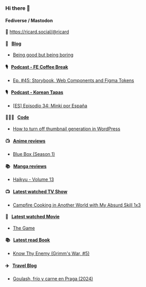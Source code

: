 ### Hi there 👋

#### Fediverse / Mastodon

🐘 https://ricard.social/@ricard

#### 📝 &nbsp;&nbsp;[Blog](https://ricard.blog)

- [Being good but being boring](https://ricard.blog/personal/being-good-but-being-boring/)

#### 🎙 &nbsp;&nbsp;[Podcast - FE Coffee Break](https://frontendcoffeebreak.transistor.fm/)

- [Ep. #45: Storybook, Web Components and Figma Tokens](https://share.transistor.fm/s/1179efce)

#### 🎙 &nbsp;&nbsp;[Podcast - Korean Tapas](https://koreantapas.show/)

- [[ES] Episodio 34: Minki por España](https://podcasters.spotify.com/pod/show/korean-tapas/episodes/ES-Episodio-34-Minki-por-Espaa-e2h7iun)

#### 👨🏻‍💻 &nbsp;&nbsp;[Code](https://ricard.dev)

- [How to turn off thumbnail generation in WordPress](https://ricard.dev/how-to-turn-off-thumbnail-generation-in-wordpress/)

#### 📺 &nbsp;&nbsp;[Anime reviews](https://anime.ricard.blog)

- [Blue Box (Season 1)](https://anime.ricard.blog/reviews/blue-box-season-1/)

#### 📚 &nbsp;&nbsp;[Manga reviews](https://anime.ricard.blog)

- [Haikyu - Volume 13](https://manga.ricard.blog/reviews/haikyuu/volume/13/)

#### 📺 &nbsp;&nbsp;[Latest watched TV Show](https://quicoto.github.io/reviews/tv-shows)

- [Campfire Cooking in Another World with My Absurd Skill 1x3](https://quicoto.github.io/reviews/tv-shows/campfire-cooking-in-another-world-with-my-absurd-skill/1x3)

#### 🍿 &nbsp;&nbsp;[Latest watched Movie](https://quicoto.github.io/reviews/movies/)

- [The Game](https://quicoto.github.io/reviews/movies/the-game/)

#### 📚 &nbsp;&nbsp;[Latest read Book](https://ricard.blog/books/)

- [Know Thy Enemy (Grimm&#39;s War, #5)](https://www.goodreads.com/review/show/7019803899?utm_medium=api&amp;utm_source=rss)

#### ✈️ &nbsp;&nbsp;[Travel Blog](https://www.quicoto.com/)

- [Goulash, frío y carne en Praga (2024)](https://www.quicoto.com/goulash-frio-y-carne-en-praga-2024/)
